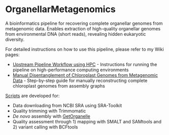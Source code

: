 # OrganellarMetagenomics

A bioinformatics pipeline for recovering complete organellar genomes from metagenomic data. Enables extraction of high-quality organellar genomes from environmental DNA (short reads), revealing hidden eukaryotic diversity.

For detailed instructions on how to use this pipeline, please refer to my Wiki pages:

- [Upstream Pipeline Workflow using HPC](https://github.com/GeertsManon/organellarMetagenomics/wiki/Upstream-pipeline-workflow-using-HPC) - Instructions for running the pipeline on high-performance computing environments
- [Manual Disentanglement of Chloroplast Genomes from Metagenomic Data](https://github.com/GeertsManon/organellarMetagenomics/wiki/Manual-Disentanglement-of-Chloroplast-Genomes-from-Metagenomic-Data) - Step-by-step guide for manually reconstructing complete chloroplast genomes from assembly graphs


[Scripts](https://github.com/GeertsManon/organellarMetagenomics/tree/main/scripts) are developed for:

- Data downloading from NCBI SRA using SRA-Toolkit
- Quality trimming with Trimmomatic
- _De novo_ assembly with [GetOrganelle](https://github.com/Kinggerm/GetOrganelle)
- Quality assessment through 1) mapping with SMALT and SAMtools and 2) variant calling with BCFtools
